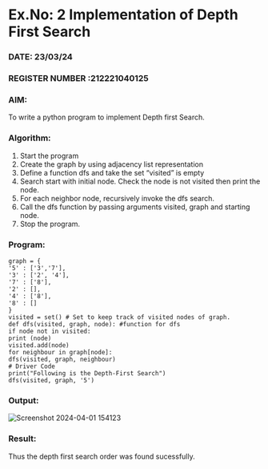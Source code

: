 # Ex.No: 2  Implementation of Depth First Search
### DATE: 23/03/24                                                                        
### REGISTER NUMBER :212221040125
### AIM: 
To write a python program to implement Depth first Search. 
### Algorithm:
1. Start the program
2. Create the graph by using adjacency list representation
3. Define a function dfs and take the set “visited” is empty 
4. Search start with initial node. Check the node is not visited then print the node.
5. For each neighbor node, recursively invoke the dfs search.
6. Call the dfs function by passing arguments visited, graph and starting node.
7. Stop the program.
### Program:
```
graph = {
'5' : ['3','7'],
'3' : ['2', '4'],
'7' : ['8'],
'2' : [],
'4' : ['8'],
'8' : []
}
visited = set() # Set to keep track of visited nodes of graph.
def dfs(visited, graph, node): #function for dfs
if node not in visited:
print (node)
visited.add(node)
for neighbour in graph[node]:
dfs(visited, graph, neighbour)
# Driver Code
print("Following is the Depth-First Search")
dfs(visited, graph, '5')
```
### Output:
![Screenshot 2024-04-01 154123](https://github.com/pragalyaashree/AI_Lab_2023-24/assets/128135934/021f14a1-b5d2-4e7c-b9dc-2e22dec82ced)




### Result:
Thus the depth first search order was found sucessfully.
